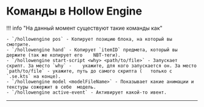 # Команды в Hollow Engine

!!! info "На данный момент существуют такие команды как"

	- `/hollowengine pos` - Копирует позицию блока, на который вы смотрите.
	- `/hollowengine hand` - Копирует `itemID` предмета, который вы держите (так же копирует его 	NBT-теги).
	- `/hollowengine start-script <why> <path/to/file>` - Запускает скрипт. За место `why` - 	укажите, для кого запускается он. За место `path/to/file` - укажите, путь до самого скрипта (	только с `.se.kts` на конце).
	- `/hollowengine model <modelFileName>` - Показывает какие анимации и текстуры сожержит в себе 	модель.
	- `/hollowengine active-event` - Активирует какой-то ивент.


---